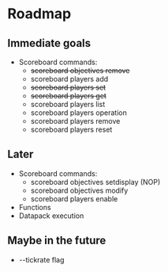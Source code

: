 # Roadmap

## Immediate goals
- Scoreboard commands:
    * ~~scoreboard objectives remove~~
    * scoreboard players add
    * ~~scoreboard players set~~
    * ~~scoreboard players get~~
    * scoreboard players list
    * scoreboard players operation
    * scoreboard players remove
    * scoreboard players reset


## Later
- Scoreboard commands:
    * scoreboard objectives setdisplay (NOP)
    * scoreboard objectives modify
    * scoreboard players enable
- Functions
- Datapack execution

## Maybe in the future
- --tickrate flag